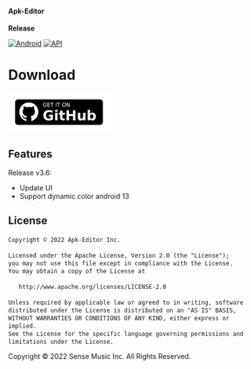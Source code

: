 #### Apk-Editor

**Release** 

[![Android](https://img.shields.io/badge/Platform-Android-green.svg?style=flat-square)](https://www.android.com) [![API](https://img.shields.io/badge/API-22%2B-orange.svg?logo=android&style=flat-square)](https://developer.android.com/studio/releases/platforms) 

# Download

[<img alt="Get it on Github" height="80" src="https://github.com/cumaRull/Apk-Editor/blob/master/Releases/get-it-on-github.png">](https://github.com/cumaRull/Apk-Editor/releases)

Features
--------

Release v3.6:
* Update UI
* Support dynamic color android 13

License
-------
    Copyright © 2022 Apk-Editor Inc.
    
    Licensed under the Apache License, Version 2.0 (the "License");
    you may not use this file except in compliance with the License.
    You may obtain a copy of the License at
    
       http://www.apache.org/licenses/LICENSE-2.0
    
    Unless required by applicable law or agreed to in writing, software
    distributed under the License is distributed on an "AS IS" BASIS,
    WITHOUT WARRANTIES OR CONDITIONS OF ANY KIND, either express or implied.
    See the License for the specific language governing permissions and
    limitations under the License.

Copyright © 2022 Sense Music Inc. All Rights Reserved.

